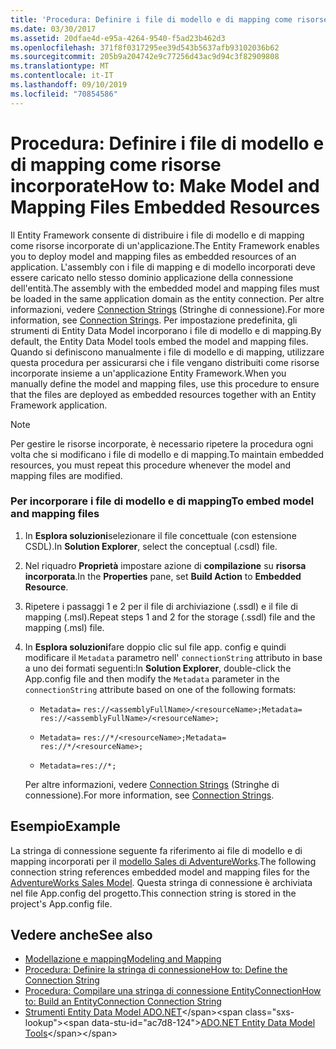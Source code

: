 ```yaml
---
title: 'Procedura: Definire i file di modello e di mapping come risorse incorporate'
ms.date: 03/30/2017
ms.assetid: 20dfae4d-e95a-4264-9540-f5ad23b462d3
ms.openlocfilehash: 371f8f0317295ee39d543b5637afb93102036b62
ms.sourcegitcommit: 205b9a204742e9c77256d43ac9d94c3f82909808
ms.translationtype: MT
ms.contentlocale: it-IT
ms.lasthandoff: 09/10/2019
ms.locfileid: "70854586"
---
```

# <a name="how-to-make-model-and-mapping-files-embedded-resources"></a><span data-ttu-id="ac7d8-102">Procedura: Definire i file di modello e di mapping come risorse incorporate</span><span class="sxs-lookup"><span data-stu-id="ac7d8-102">How to: Make Model and Mapping Files Embedded Resources</span></span>
<span data-ttu-id="ac7d8-103">Il Entity Framework consente di distribuire i file di modello e di mapping come risorse incorporate di un'applicazione.</span><span class="sxs-lookup"><span data-stu-id="ac7d8-103">The Entity Framework enables you to deploy model and mapping files as embedded resources of an application.</span></span> <span data-ttu-id="ac7d8-104">L'assembly con i file di mapping e di modello incorporati deve essere caricato nello stesso dominio applicazione della connessione dell'entità.</span><span class="sxs-lookup"><span data-stu-id="ac7d8-104">The assembly with the embedded model and mapping files must be loaded in the same application domain as the entity connection.</span></span> <span data-ttu-id="ac7d8-105">Per altre informazioni, vedere [Connection Strings](connection-strings.md) (Stringhe di connessione).</span><span class="sxs-lookup"><span data-stu-id="ac7d8-105">For more information, see [Connection Strings](connection-strings.md).</span></span> <span data-ttu-id="ac7d8-106">Per impostazione predefinita, gli strumenti di Entity Data Model incorporano i file di modello e di mapping.</span><span class="sxs-lookup"><span data-stu-id="ac7d8-106">By default, the Entity Data Model tools embed the model and mapping files.</span></span> <span data-ttu-id="ac7d8-107">Quando si definiscono manualmente i file di modello e di mapping, utilizzare questa procedura per assicurarsi che i file vengano distribuiti come risorse incorporate insieme a un'applicazione Entity Framework.</span><span class="sxs-lookup"><span data-stu-id="ac7d8-107">When you manually define the model and mapping files, use this procedure to ensure that the files are deployed as embedded resources together with an Entity Framework application.</span></span>  
  
> [!NOTE]
> <span data-ttu-id="ac7d8-108">Per gestire le risorse incorporate, è necessario ripetere la procedura ogni volta che si modificano i file di modello e di mapping.</span><span class="sxs-lookup"><span data-stu-id="ac7d8-108">To maintain embedded resources, you must repeat this procedure whenever the model and mapping files are modified.</span></span>  
  
### <a name="to-embed-model-and-mapping-files"></a><span data-ttu-id="ac7d8-109">Per incorporare i file di modello e di mapping</span><span class="sxs-lookup"><span data-stu-id="ac7d8-109">To embed model and mapping files</span></span>  
  
1. <span data-ttu-id="ac7d8-110">In **Esplora soluzioni**selezionare il file concettuale (con estensione CSDL).</span><span class="sxs-lookup"><span data-stu-id="ac7d8-110">In **Solution Explorer**, select the conceptual (.csdl) file.</span></span>  
  
2. <span data-ttu-id="ac7d8-111">Nel riquadro **Proprietà** impostare azione di **compilazione** su **risorsa incorporata**.</span><span class="sxs-lookup"><span data-stu-id="ac7d8-111">In the **Properties** pane, set **Build Action** to **Embedded Resource**.</span></span>  
  
3. <span data-ttu-id="ac7d8-112">Ripetere i passaggi 1 e 2 per il file di archiviazione (.ssdl) e il file di mapping (.msl).</span><span class="sxs-lookup"><span data-stu-id="ac7d8-112">Repeat steps 1 and 2 for the storage (.ssdl) file and the mapping (.msl) file.</span></span>  
  
4. <span data-ttu-id="ac7d8-113">In **Esplora soluzioni**fare doppio clic sul file app. config e quindi modificare il `Metadata` parametro nell' `connectionString` attributo in base a uno dei formati seguenti:</span><span class="sxs-lookup"><span data-stu-id="ac7d8-113">In **Solution Explorer**, double-click the App.config file and then modify the `Metadata` parameter in the `connectionString` attribute based on one of the following formats:</span></span>  
  
    - <span data-ttu-id="ac7d8-114">`Metadata=` `res://<assemblyFullName>/<resourceName>;`</span><span class="sxs-lookup"><span data-stu-id="ac7d8-114">`Metadata=` `res://<assemblyFullName>/<resourceName>;`</span></span>  
  
    - <span data-ttu-id="ac7d8-115">`Metadata=` `res://*/<resourceName>;`</span><span class="sxs-lookup"><span data-stu-id="ac7d8-115">`Metadata=` `res://*/<resourceName>;`</span></span>  
  
    - `Metadata=res://*;`  
  
     <span data-ttu-id="ac7d8-116">Per altre informazioni, vedere [Connection Strings](connection-strings.md) (Stringhe di connessione).</span><span class="sxs-lookup"><span data-stu-id="ac7d8-116">For more information, see [Connection Strings](connection-strings.md).</span></span>  
  
## <a name="example"></a><span data-ttu-id="ac7d8-117">Esempio</span><span class="sxs-lookup"><span data-stu-id="ac7d8-117">Example</span></span>  
 <span data-ttu-id="ac7d8-118">La stringa di connessione seguente fa riferimento ai file di modello e di mapping incorporati per il [modello Sales di AdventureWorks](https://github.com/Microsoft/sql-server-samples/releases/tag/adventureworks).</span><span class="sxs-lookup"><span data-stu-id="ac7d8-118">The following connection string references embedded model and mapping files for the [AdventureWorks Sales Model](https://github.com/Microsoft/sql-server-samples/releases/tag/adventureworks).</span></span> <span data-ttu-id="ac7d8-119">Questa stringa di connessione è archiviata nel file App.config del progetto.</span><span class="sxs-lookup"><span data-stu-id="ac7d8-119">This connection string is stored in the project's App.config file.</span></span>  

## <a name="see-also"></a><span data-ttu-id="ac7d8-120">Vedere anche</span><span class="sxs-lookup"><span data-stu-id="ac7d8-120">See also</span></span>

- [<span data-ttu-id="ac7d8-121">Modellazione e mapping</span><span class="sxs-lookup"><span data-stu-id="ac7d8-121">Modeling and Mapping</span></span>](modeling-and-mapping.md)
- [<span data-ttu-id="ac7d8-122">Procedura: Definire la stringa di connessione</span><span class="sxs-lookup"><span data-stu-id="ac7d8-122">How to: Define the Connection String</span></span>](how-to-define-the-connection-string.md)
- [<span data-ttu-id="ac7d8-123">Procedura: Compilare una stringa di connessione EntityConnection</span><span class="sxs-lookup"><span data-stu-id="ac7d8-123">How to: Build an EntityConnection Connection String</span></span>](how-to-build-an-entityconnection-connection-string.md)
- <span data-ttu-id="ac7d8-124">[Strumenti Entity Data Model ADO.NET](https://docs.microsoft.com/previous-versions/dotnet/netframework-4.0/bb399249(v=vs.100))</span><span class="sxs-lookup"><span data-stu-id="ac7d8-124">[ADO.NET Entity Data Model Tools](https://docs.microsoft.com/previous-versions/dotnet/netframework-4.0/bb399249(v=vs.100))</span></span>
